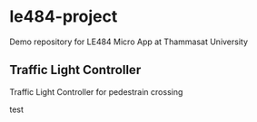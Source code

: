 # le484-project
Demo repository for LE484 Micro App at Thammasat University

## Traffic Light Controller
Traffic Light Controller for pedestrain crossing

test
